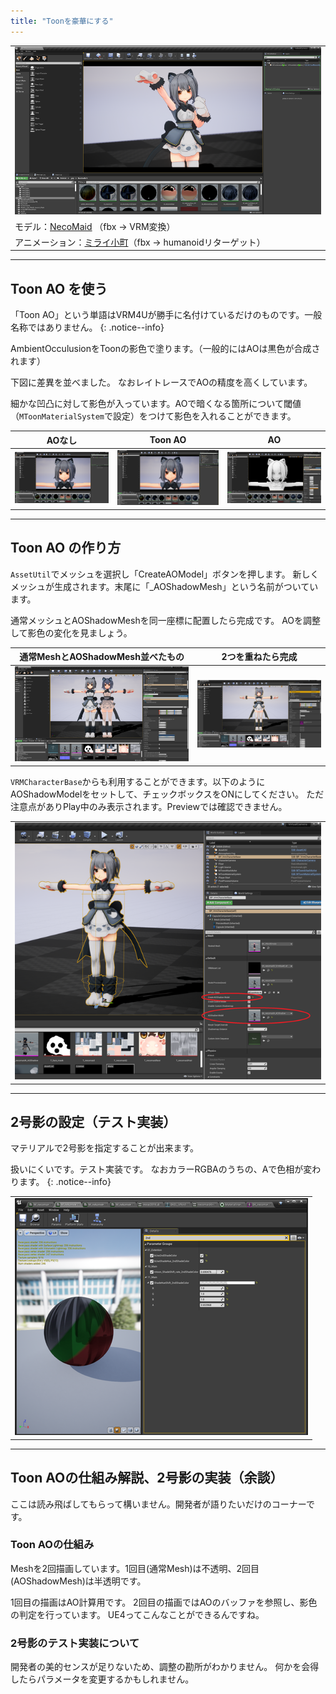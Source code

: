 ```yaml
---
title: "Toonを豪華にする"
---
```


||
|-|
|[![](./assets/images/small/02d_top.png)](../assets/images/02d_top.png)|
|モデル：[NecoMaid](https://booth.pm/ja/items/1843586) （fbx -> VRM変換）|
|アニメーション：[ミライ小町](https://www.bandainamcostudios.com/works/miraikomachi/dlcguideline.html)（fbx -> humanoidリターゲット）|

----
## Toon AO を使う

「Toon AO」という単語はVRM4Uが勝手に名付けているだけのものです。一般名称ではありません。
{: .notice--info}

AmbientOcculusionをToonの影色で塗ります。（一般的にはAOは黒色が合成されます）

下図に差異を並べました。
なおレイトレースでAOの精度を高くしています。

細かな凹凸に対して影色が入っています。AOで暗くなる箇所について閾値（`MToonMaterialSystem`で設定）をつけて影色を入れることができます。

|AOなし|Toon AO|AO|
|-|-|-|
|[![](./assets/images/small/02d_on1.png)](../assets/images/02d_on1.png)|[![](./assets/images/small/02d_on2.png)](../assets/images/02d_on2.png)|[![](./assets/images/small/02d_on3.png)](../assets/images/02d_on3.png)|

----
## Toon AO の作り方

`AssetUtil`でメッシュを選択し「CreateAOModel」ボタンを押します。
新しくメッシュが生成されます。末尾に「_AOShadowMesh」という名前がついています。

通常メッシュとAOShadowMeshを同一座標に配置したら完成です。
AOを調整して影色の変化を見ましょう。

|通常MeshとAOShadowMesh並べたもの|2つを重ねたら完成|
|-|-|
|[![](./assets/images/small/02d_model1.png)](../assets/images/02d_model1.png)|[![](./assets/images/small/02d_model2.png)](../assets/images/02d_model2.png)|

`VRMCharacterBase`からも利用することができます。以下のようにAOShadowModelをセットして、チェックボックスをONにしてください。
ただ注意点がありPlay中のみ表示されます。Previewでは確認できません。

||
|-|
|[![](./assets/images/small/02d_easy.png)](../assets/images/02d_easy.png)|

----
## 2号影の設定（テスト実装）

マテリアルで2号影を指定することが出来ます。

扱いにくいです。テスト実装です。
なおカラーRGBAのうちの、Aで色相が変わります。
{: .notice--info}

||
|-|
|[![](./assets/images/small/02d_2gou.png)](../assets/images/02d_2gou.png)|


----
## Toon AOの仕組み解説、2号影の実装（余談）

ここは読み飛ばしてもらって構いません。開発者が語りたいだけのコーナーです。

### Toon AOの仕組み

Meshを2回描画しています。1回目(通常Mesh)は不透明、2回目(AOShadowMesh)は半透明です。

1回目の描画はAO計算用です。
2回目の描画ではAOのバッファを参照し、影色の判定を行っています。
UE4ってこんなことができるんですね。

### 2号影のテスト実装について

開発者の美的センスが足りないため、調整の勘所がわかりません。
何かを会得したらパラメータを変更するかもしれません。

